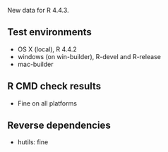 
New data for R 4.4.3.


## Test environments

* OS X (local), R 4.4.2
* windows (on win-builder), R-devel and R-release
* mac-builder 

## R CMD check results

* Fine on all platforms

## Reverse dependencies

* hutils: fine
